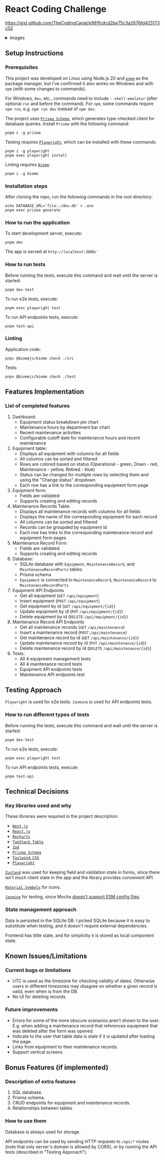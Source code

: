 # React Coding Challenge

https://gist.github.com/TheCodingCanal/e991fcdcd2be75c3a2676fd425173c02

<details>

<summary>Images</summary>

![image](https://github.com/user-attachments/assets/3d707071-a925-4c70-b15c-a2e2a16e7c38)
![image](https://github.com/user-attachments/assets/713c8f13-37ba-4bd8-8a72-efc81dc79c34)
![image](https://github.com/user-attachments/assets/1fffa1c9-a7c9-406f-99dd-66877ae63757)
![image](https://github.com/user-attachments/assets/a5d8e50d-93c3-4d76-86c7-187b32b0a9a1)
![image](https://github.com/user-attachments/assets/5bd77a14-f368-4983-a430-187c9cea90fa)
![image](https://github.com/user-attachments/assets/a89bdbf5-265a-4bb0-b44d-1d685b8f58e2)

   
</details>

## Setup Instructions

### Prerequisites

This project was developed on Linux using Node.js 20 and [`pnpm`](https://pnpm.io/) as the package manager,
but I've confirmed it also works on Windows and with `npm` (with some changes to commands).

For Windows, `dev`, etc., commands need to include `--shell-emulator` (after optional `run` and before the command).
For `npm`, some commands require `npm run`, e.g. `npm run dev` instead of `npm dev`.

The project uses [`Prisma Schema`](https://www.prisma.io/docs/orm/prisma-schema), which generates type-checked client for database queries. Install `Prisma` with the following command:

```shell
pnpm i -g prisma
```

Testing requires [`Playwright`](https://playwright.dev/), which can be installed with these commands:

```sell
pnpm i -g playwright
pnpm exec playwright install
```

Linting requires [`Biome`](https://biomejs.dev):

```shell
pnpm i -g biome
```

### Installation steps

After cloning the repo, run the following commands in the root directory:

```shell
echo DATABASE_URL='file:./dev.db' > .env
pnpm exec prisma generate
```

### How to run the application

To start development server, execute:

```shell
pnpm dev
```

The app is served at `http://localhost:3000/`

### How to run tests

Before running the tests, execute this command and wait until the server is started:

```shell
pnpm dev-test
```

To run e2e tests, execute:

```shell
pnpm exec playwright test
```

To run API endpoints tests, execute:

```shell
pnpm test-api
```

### Linting

Application code:

```
pnpx @biomejs/biome check ./src
```

Tests:

```
pnpx @biomejs/biome check ./test
```

## Features Implementation

### List of completed features

1. Dashboard:
    * Equipment status breakdown pie chart
    * Maintenance hours by department bar chart
    * Recent maintenance activities
    * Configurable cutoff date for maintenance hours and recent maintenance
2. Equipment table:
    * Displays all equipment with columns for all fields
    * All columns can be sorted and filtered
    * Rows are colored based on status (Operational - green, Down - red, Maintenance - yellow, Retired - blue)
    * Status can be changed for multiple rows by selecting them and using the "Change status" dropdown
    * Each row has a link to the corresponding equipment form page
3. Equipment form:
    * Fields are validated
    * Supports creating and editing records
4. Maintenance Records Table:
    * Displays all maintenance records with columns for all fields
    * Displays the name of the corresponding equipment for each record
    * All columns can be sorted and filtered
    * Records can be groupded by equipment id
    * Each row has links to the corresponding maintenance record and equipment form pages
5. Maintenance Record Form:
    * Fields are validated
    * Supports creating and editing records
6. Database:
    * SQLite database with `Equipment`, `MaintenanceRecord`, and `MaintenanceRecordParts` tables
    * Prisma schema
    * `Equipment` is connected to `MaintenanceRecord`, `MaintenanceRecord` to `MaintenanceRecordParts`
7. Equipment API Endpoints
    * Get all equipment (`GET` `/api/equipment`)
    * Insert equipment (`POST` `/api/equipment`)
    * Get equipment by id (`GET` `/api/equipment/{id}`)
    * Update equipment by id (`PUT` `/api/equipment/{id}`)
    * Delete equipment by id (`DELETE` `/api/equipment/{id}`)
8. Maintenance Record API Endpoints
    * Get all maintenance records (`GET` `/api/maintenance`)
    * Insert a maintenance record (`POST` `/api/maintenance`)
    * Get maintenance record by id (`GET` `/api/maintenance/{id}`)
    * Update maintenance record by id (`PUT` `/api/maintenance/{id}`)
    * Delete maintenance record by id (`DELETE` `/api/maintenance/{id}`)
9. Tests:
    * All 4 equipment management tests
    * All 4 maintenance record tests
    * Equipment API endpoints tests
    * Maintenance API endpoints test

## Testing Approach

`Playwright` is used for e2e tests. `Jasmine` is used for API endpoints tests.

### How to run different types of tests

Before running the tests, execute this command and wait until the server is started:

```shell
pnpm dev-test
```

To run e2e tests, execute:

```shell
pnpm exec playwright test
```

To run API endpoints tests, execute:

```shell
pnpm test-api
```

## Technical Decisions

### Key libraries used and why

These libraries were required in the project description:
* [`Next.js`](https://nextjs.org/)
* [`React.js`](https://react.dev/)
* [`Recharts`](https://recharts.org/)
* [`TanStack Table`](https://tanstack.com/table/latest)
* [`Zod`](https://zod.dev/)
* [`Prisma Schema`](https://www.prisma.io/docs/orm/prisma-schema)
* [`Tailwind CSS`](https://tailwindcss.com/)
* [`Playwright`](https://playwright.dev/)

[`Zustand`](https://zustand-demo.pmnd.rs/) was used for keeping field and validation state in forms,
since there isn't much client state in the app and the library provides convenient API.

[`Material Symbols`](https://fonts.google.com/icons) for icons.

[`Jasmine`](https://jasmine.github.io/) for testing, since Mocha [doesn't support ESM config files](https://mochajs.org/#nodejs-native-esm-support).

### State management approach

Data is persisted in the SQLite DB. I picked SQLite because it is easy to substitute when testing, and it doesn't require external dependencies.

Frontend has little state, and for simplicity it is stored as local component state.

## Known Issues/Limitations

### Current bugs or limitations

* UTC is used as the timezone for checking validity of dates. Otherwise users in different timezones may disagree on whether a given record is valid, even when is from the DB.
* No UI for deleting records.

### Future improvements

* Errors for some of the more obscure scenarios aren't shown to the user. E.g. when adding a maintenance record that references equipment that was deleted after the form was opened.
* Indicate to the user that table data is stale if it is updated after loading the page.
* Links from equipment to their maintenance records.
* Support vertical screens

## Bonus Features (if implemented)

### Description of extra features

1. SQL database.
2. Prisma schema.
3. CRUD endpoints for equipment and maintenance records.
4. Relationships between tables

### How to use them

Database is always used for storage.

API endpoints can be used by sending HTTP requests to `/api/*` routes
(note that only server's domain is allowed by CORS), or by running the
API tests (described in "Testing Approach").
